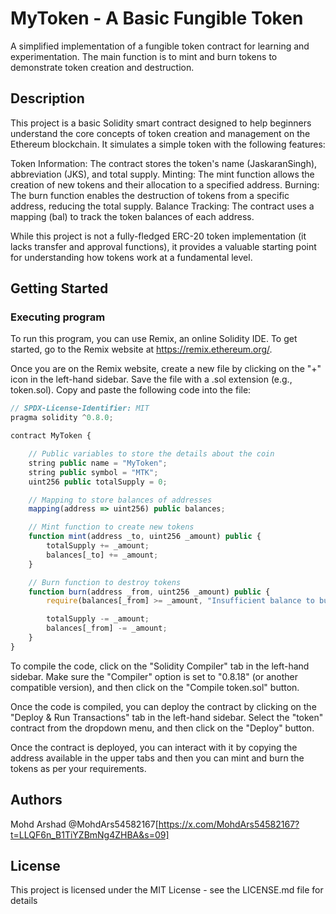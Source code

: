 # MyToken - A Basic Fungible Token

A simplified implementation of a fungible token contract for learning and experimentation.  The main function is to mint and burn tokens to demonstrate token creation and destruction.

## Description

This project is a basic Solidity smart contract designed to help beginners understand the core concepts of token creation and management on the Ethereum blockchain. It simulates a simple token with the following features:

Token Information: The contract stores the token's name (JaskaranSingh), abbreviation (JKS), and total supply.
Minting: The mint function allows the creation of new tokens and their allocation to a specified address.
Burning: The burn function enables the destruction of tokens from a specific address, reducing the total supply.
Balance Tracking: The contract uses a mapping (bal) to track the token balances of each address.

While this project is not a fully-fledged ERC-20 token implementation (it lacks transfer and approval functions), it provides a valuable starting point for understanding how tokens work at a fundamental level.

## Getting Started

### Executing program

To run this program, you can use Remix, an online Solidity IDE. To get started, go to the Remix website at https://remix.ethereum.org/.

Once you are on the Remix website, create a new file by clicking on the "+" icon in the left-hand sidebar. Save the file with a .sol extension (e.g., token.sol). Copy and paste the following code into the file:

```javascript
// SPDX-License-Identifier: MIT
pragma solidity ^0.8.0;

contract MyToken {

    // Public variables to store the details about the coin
    string public name = "MyToken";
    string public symbol = "MTK";
    uint256 public totalSupply = 0;

    // Mapping to store balances of addresses
    mapping(address => uint256) public balances;

    // Mint function to create new tokens
    function mint(address _to, uint256 _amount) public {
        totalSupply += _amount;
        balances[_to] += _amount;
    }

    // Burn function to destroy tokens
    function burn(address _from, uint256 _amount) public {
        require(balances[_from] >= _amount, "Insufficient balance to burn");

        totalSupply -= _amount;
        balances[_from] -= _amount;
    }
}
```

To compile the code, click on the "Solidity Compiler" tab in the left-hand sidebar. Make sure the "Compiler" option is set to "0.8.18" (or another compatible version), and then click on the "Compile token.sol" button.

Once the code is compiled, you can deploy the contract by clicking on the "Deploy & Run Transactions" tab in the left-hand sidebar. Select the "token" contract from the dropdown menu, and then click on the "Deploy" button.

Once the contract is deployed, you can interact with it by copying the address available in the upper tabs and then you can mint and burn the tokens as per your requirements.

## Authors

Mohd Arshad
@MohdArs54582167[https://x.com/MohdArs54582167?t=LLQF6n_B1TiYZBmNg4ZHBA&s=09]

## License

This project is licensed under the MIT License - see the LICENSE.md file for details
